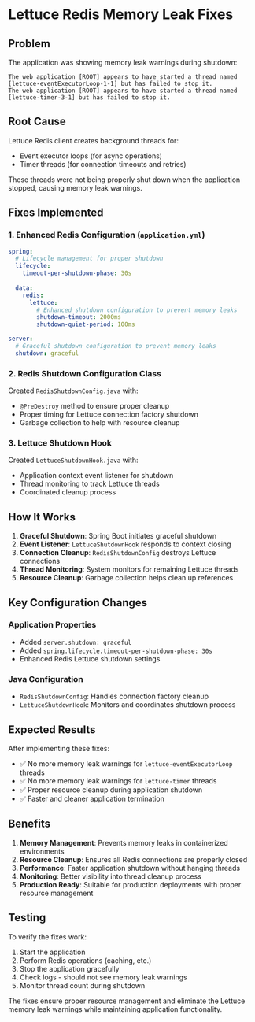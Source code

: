 # Lettuce Redis Memory Leak Fixes

## Problem
The application was showing memory leak warnings during shutdown:
```
The web application [ROOT] appears to have started a thread named [lettuce-eventExecutorLoop-1-1] but has failed to stop it.
The web application [ROOT] appears to have started a thread named [lettuce-timer-3-1] but has failed to stop it.
```

## Root Cause
Lettuce Redis client creates background threads for:
- Event executor loops (for async operations)
- Timer threads (for connection timeouts and retries)

These threads were not being properly shut down when the application stopped, causing memory leak warnings.

## Fixes Implemented

### 1. Enhanced Redis Configuration (`application.yml`)
```yaml
spring:
  # Lifecycle management for proper shutdown
  lifecycle:
    timeout-per-shutdown-phase: 30s
  
  data:
    redis:
      lettuce:
        # Enhanced shutdown configuration to prevent memory leaks
        shutdown-timeout: 2000ms
        shutdown-quiet-period: 100ms

server:
  # Graceful shutdown configuration to prevent memory leaks
  shutdown: graceful
```

### 2. Redis Shutdown Configuration Class
Created `RedisShutdownConfig.java` with:
- `@PreDestroy` method to ensure proper cleanup
- Proper timing for Lettuce connection factory shutdown
- Garbage collection to help with resource cleanup

### 3. Lettuce Shutdown Hook
Created `LettuceShutdownHook.java` with:
- Application context event listener for shutdown
- Thread monitoring to track Lettuce threads
- Coordinated cleanup process

## How It Works

1. **Graceful Shutdown**: Spring Boot initiates graceful shutdown
2. **Event Listener**: `LettuceShutdownHook` responds to context closing
3. **Connection Cleanup**: `RedisShutdownConfig` destroys Lettuce connections
4. **Thread Monitoring**: System monitors for remaining Lettuce threads
5. **Resource Cleanup**: Garbage collection helps clean up references

## Key Configuration Changes

### Application Properties
- Added `server.shutdown: graceful`
- Added `spring.lifecycle.timeout-per-shutdown-phase: 30s`
- Enhanced Redis Lettuce shutdown settings

### Java Configuration
- `RedisShutdownConfig`: Handles connection factory cleanup
- `LettuceShutdownHook`: Monitors and coordinates shutdown process

## Expected Results

After implementing these fixes:
- ✅ No more memory leak warnings for `lettuce-eventExecutorLoop` threads
- ✅ No more memory leak warnings for `lettuce-timer` threads
- ✅ Proper resource cleanup during application shutdown
- ✅ Faster and cleaner application termination

## Benefits

1. **Memory Management**: Prevents memory leaks in containerized environments
2. **Resource Cleanup**: Ensures all Redis connections are properly closed
3. **Performance**: Faster application shutdown without hanging threads
4. **Monitoring**: Better visibility into thread cleanup process
5. **Production Ready**: Suitable for production deployments with proper resource management

## Testing

To verify the fixes work:
1. Start the application
2. Perform Redis operations (caching, etc.)
3. Stop the application gracefully
4. Check logs - should not see memory leak warnings
5. Monitor thread count during shutdown

The fixes ensure proper resource management and eliminate the Lettuce memory leak warnings while maintaining application functionality.